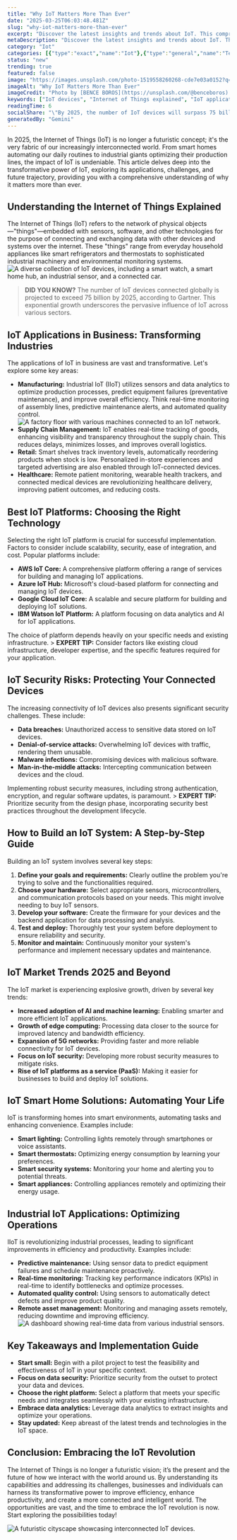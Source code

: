 ```yaml
---
title: "Why IoT Matters More Than Ever"
date: "2025-03-25T06:03:48.481Z"
slug: "why-iot-matters-more-than-ever"
excerpt: "Discover the latest insights and trends about IoT. This comprehensive guide covers everything you need to know about IoT in 2025."
metaDescription: "Discover the latest insights and trends about IoT. This comprehensive guide covers everything you need to know about IoT in 2025."
category: "Iot"
categories: [{"type":"exact","name":"Iot"},{"type":"general","name":"Technology"},{"type":"medium","name":"Embedded Systems"},{"type":"specific","name":"Network Security"},{"type":"niche","name":"Firewall Management"}]
status: "new"
trending: true
featured: false
image: "https://images.unsplash.com/photo-1519558260268-cde7e03a0152?q=85&w=1200&fit=max&fm=webp&auto=compress"
imageAlt: "Why IoT Matters More Than Ever"
imageCredit: "Photo by [BENCE BOROS](https://unsplash.com/@benceboros) on Unsplash"
keywords: ["IoT devices", "Internet of Things explained", "IoT applications in business", "best IoT platforms", "IoT security risks", "how to build an IoT system", "IoT market trends 2024", "buy IoT sensors", "IoT smart home solutions", "industrial IoT applications"]
readingTime: 6
socialShare: "\"By 2025, the number of IoT devices will surpass 75 billion, fundamentally reshaping industries and our daily lives. Are you ready for the impact?\""
generatedBy: "Gemini"
---
```




In 2025, the Internet of Things (IoT) is no longer a futuristic concept; it's the very fabric of our increasingly interconnected world. From smart homes automating our daily routines to industrial giants optimizing their production lines, the impact of IoT is undeniable.  This article delves deep into the transformative power of IoT, exploring its applications, challenges, and future trajectory, providing you with a comprehensive understanding of why it matters more than ever.

## Understanding the Internet of Things Explained

The Internet of Things (IoT) refers to the network of physical objects—"things"—embedded with sensors, software, and other technologies for the purpose of connecting and exchanging data with other devices and systems over the internet.  These "things" range from everyday household appliances like smart refrigerators and thermostats to sophisticated industrial machinery and environmental monitoring systems. ![A diverse collection of IoT devices, including a smart watch, a smart home hub, an industrial sensor, and a connected car.](https://images.unsplash.com/photo-1558346490-a72e53ae2d4f?q=85&w=1200&fit=max&fm=webp&auto=compress)

> **DID YOU KNOW?**  The number of IoT devices connected globally is projected to exceed 75 billion by 2025, according to Gartner.  This exponential growth underscores the pervasive influence of IoT across various sectors.

## IoT Applications in Business: Transforming Industries

The applications of IoT in business are vast and transformative.  Let's explore some key areas:

* **Manufacturing:**  Industrial IoT (IIoT) utilizes sensors and data analytics to optimize production processes, predict equipment failures (preventative maintenance), and improve overall efficiency.  Think real-time monitoring of assembly lines, predictive maintenance alerts, and automated quality control.  ![A factory floor with various machines connected to an IoT network.](https://images.unsplash.com/photo-1451187580459-43490279c0fa?q=85&w=1200&fit=max&fm=webp&auto=compress)
* **Supply Chain Management:**  IoT enables real-time tracking of goods, enhancing visibility and transparency throughout the supply chain.  This reduces delays, minimizes losses, and improves overall logistics.
* **Retail:**  Smart shelves track inventory levels, automatically reordering products when stock is low.  Personalized in-store experiences and targeted advertising are also enabled through IoT-connected devices.
* **Healthcare:**  Remote patient monitoring, wearable health trackers, and connected medical devices are revolutionizing healthcare delivery, improving patient outcomes, and reducing costs.

## Best IoT Platforms: Choosing the Right Technology

Selecting the right IoT platform is crucial for successful implementation.  Factors to consider include scalability, security, ease of integration, and cost. Popular platforms include:

* **AWS IoT Core:** A comprehensive platform offering a range of services for building and managing IoT applications.
* **Azure IoT Hub:** Microsoft's cloud-based platform for connecting and managing IoT devices.
* **Google Cloud IoT Core:** A scalable and secure platform for building and deploying IoT solutions.
* **IBM Watson IoT Platform:**  A platform focusing on data analytics and AI for IoT applications.

The choice of platform depends heavily on your specific needs and existing infrastructure.  > **EXPERT TIP:**  Consider factors like existing cloud infrastructure, developer expertise, and the specific features required for your application.

## IoT Security Risks: Protecting Your Connected Devices

The increasing connectivity of IoT devices also presents significant security challenges.  These include:

* **Data breaches:**  Unauthorized access to sensitive data stored on IoT devices.
* **Denial-of-service attacks:**  Overwhelming IoT devices with traffic, rendering them unusable.
* **Malware infections:**  Compromising devices with malicious software.
* **Man-in-the-middle attacks:**  Intercepting communication between devices and the cloud.

Implementing robust security measures, including strong authentication, encryption, and regular software updates, is paramount.  > **EXPERT TIP:**  Prioritize security from the design phase, incorporating security best practices throughout the development lifecycle.

## How to Build an IoT System: A Step-by-Step Guide

Building an IoT system involves several key steps:

1. **Define your goals and requirements:** Clearly outline the problem you're trying to solve and the functionalities required.
2. **Choose your hardware:** Select appropriate sensors, microcontrollers, and communication protocols based on your needs.  This might involve needing to buy IoT sensors.
3. **Develop your software:** Create the firmware for your devices and the backend application for data processing and analysis.
4. **Test and deploy:**  Thoroughly test your system before deployment to ensure reliability and security.
5. **Monitor and maintain:**  Continuously monitor your system's performance and implement necessary updates and maintenance.

## IoT Market Trends 2025 and Beyond

The IoT market is experiencing explosive growth, driven by several key trends:

* **Increased adoption of AI and machine learning:**  Enabling smarter and more efficient IoT applications.
* **Growth of edge computing:**  Processing data closer to the source for improved latency and bandwidth efficiency.
* **Expansion of 5G networks:**  Providing faster and more reliable connectivity for IoT devices.
* **Focus on IoT security:**  Developing more robust security measures to mitigate risks.
* **Rise of IoT platforms as a service (PaaS):**  Making it easier for businesses to build and deploy IoT solutions.

## IoT Smart Home Solutions: Automating Your Life

IoT is transforming homes into smart environments, automating tasks and enhancing convenience.  Examples include:

* **Smart lighting:**  Controlling lights remotely through smartphones or voice assistants.
* **Smart thermostats:**  Optimizing energy consumption by learning your preferences.
* **Smart security systems:**  Monitoring your home and alerting you to potential threats.
* **Smart appliances:**  Controlling appliances remotely and optimizing their energy usage.

## Industrial IoT Applications: Optimizing Operations

IIoT is revolutionizing industrial processes, leading to significant improvements in efficiency and productivity.  Examples include:

* **Predictive maintenance:**  Using sensor data to predict equipment failures and schedule maintenance proactively.
* **Real-time monitoring:**  Tracking key performance indicators (KPIs) in real-time to identify bottlenecks and optimize processes.
* **Automated quality control:**  Using sensors to automatically detect defects and improve product quality.
* **Remote asset management:**  Monitoring and managing assets remotely, reducing downtime and improving efficiency. ![A dashboard showing real-time data from various industrial sensors.](https://images.unsplash.com/photo-1519558260268-cde7e03a0152?q=85&w=1200&fit=max&fm=webp&auto=compress)

## Key Takeaways and Implementation Guide

* **Start small:** Begin with a pilot project to test the feasibility and effectiveness of IoT in your specific context.
* **Focus on data security:**  Prioritize security from the outset to protect your data and devices.
* **Choose the right platform:** Select a platform that meets your specific needs and integrates seamlessly with your existing infrastructure.
* **Embrace data analytics:**  Leverage data analytics to extract insights and optimize your operations.
* **Stay updated:**  Keep abreast of the latest trends and technologies in the IoT space.

## Conclusion: Embracing the IoT Revolution

The Internet of Things is no longer a futuristic vision; it’s the present and the future of how we interact with the world around us. By understanding its capabilities and addressing its challenges, businesses and individuals can harness its transformative power to improve efficiency, enhance productivity, and create a more connected and intelligent world.  The opportunities are vast, and the time to embrace the IoT revolution is now.  Start exploring the possibilities today!

![A futuristic cityscape showcasing interconnected IoT devices.](https://images.unsplash.com/photo-1518770660439-4636190af475?q=85&w=1200&fit=max&fm=webp&auto=compress)
